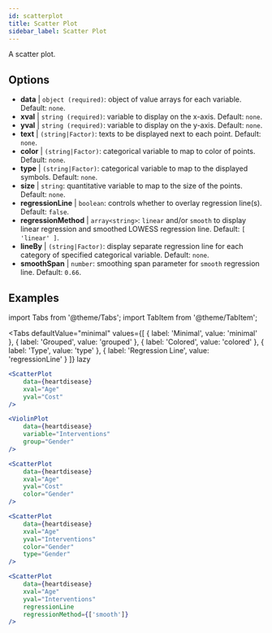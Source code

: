 ```yaml
---
id: scatterplot
title: Scatter Plot
sidebar_label: Scatter Plot
---
```


A scatter plot.

## Options

* __data__ | `object (required)`: object of value arrays for each variable. Default: `none`.
* __xval__ | `string (required)`: variable to display on the x-axis. Default: `none`.
* __yval__ | `string (required)`: variable to display on the y-axis. Default: `none`.
* __text__ | `(string|Factor)`: texts to be displayed next to each point. Default: `none`.
* __color__ | `(string|Factor)`: categorical variable to map to color of points. Default: `none`.
* __type__ | `(string|Factor)`: categorical variable to map to the displayed symbols. Default: `none`.
* __size__ | `string`: quantitative variable to map to the size of the points. Default: `none`.
* __regressionLine__ | `boolean`: controls whether to overlay regression line(s). Default: `false`.
* __regressionMethod__ | `array<string>`: `linear` and/or `smooth` to display linear regression and smoothed LOWESS regression line. Default: `[
  'linear'
]`.
* __lineBy__ | `(string|Factor)`: display separate regression line for each category of specified categorical variable. Default: `none`.
* __smoothSpan__ | `number`: smoothing span parameter for `smooth` regression line. Default: `0.66`.


## Examples

import Tabs from '@theme/Tabs';
import TabItem from '@theme/TabItem';

<Tabs
    defaultValue="minimal"
    values={[
        { label: 'Minimal', value: 'minimal' },
        { label: 'Grouped', value: 'grouped' },
        { label: 'Colored', value: 'colored' },
        { label: 'Type', value: 'type' },
        { label: 'Regression Line', value: 'regressionLine' }
    ]}
    lazy
>

<TabItem value="minimal">

```jsx live
<ScatterPlot 
    data={heartdisease} 
    xval="Age"
    yval="Cost"
/>
```

</TabItem>


<TabItem value="grouped">

```jsx live
<ViolinPlot 
    data={heartdisease} 
    variable="Interventions"
    group="Gender"
/>
```

</TabItem>

<TabItem value="colored">

```jsx live
<ScatterPlot 
    data={heartdisease} 
    xval="Age"
    yval="Cost"
    color="Gender"
/>
```
</TabItem>

<TabItem value="type">

```jsx live
<ScatterPlot 
    data={heartdisease} 
    xval="Age"
    yval="Interventions"
    color="Gender"
    type="Gender"
/>
```

</TabItem>

<TabItem value="regressionLine">

```jsx live
<ScatterPlot 
    data={heartdisease} 
    xval="Age"
    yval="Interventions"
    regressionLine
    regressionMethod={['smooth']}
/>
```
</TabItem>

</Tabs>
